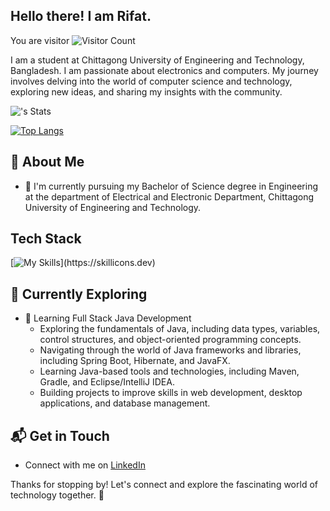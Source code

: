 ## Hello there! I am Rifat.

You are visitor ![Visitor Count](https://profile-counter.glitch.me/skywalker478/count.svg)

I am a student at Chittagong University of Engineering and Technology, Bangladesh. I am passionate about electronics and computers. My journey involves delving into the world of computer science and technology, exploring new ideas, and sharing my insights with the community.

![<username>'s Stats](https://github-readme-stats.vercel.app/api?username=skywalker478&show_icons=true&theme=dracula)

[![Top Langs](https://github-readme-stats.vercel.app/api/top-langs/?username=skywalker478&layout=donut&theme=dracula)](https://github.com/anuraghazra/github-readme-stats)

## 🚀 About Me

- 🔭 I'm currently pursuing my Bachelor of Science degree in Engineering at the department of Electrical and Electronic Department, Chittagong University of Engineering and Technology.

## Tech Stack
[![My Skills](https://skillicons.dev/icons?i=c,cpp,python,matlab,arduino,latex,linux,)](https://skillicons.dev)

## 🌱 Currently Exploring

- 🚀 Learning Full Stack Java Development
  - Exploring the fundamentals of Java, including data types, variables, control structures, and object-oriented programming concepts.
  - Navigating through the world of Java frameworks and libraries, including Spring Boot, Hibernate, and JavaFX.
  - Learning Java-based tools and technologies, including Maven, Gradle, and Eclipse/IntelliJ IDEA.
  - Building projects to improve skills in web development, desktop applications, and database management.

## 📬 Get in Touch

- Connect with me on [LinkedIn](https://www.linkedin.com/in/skywalker478)

Thanks for stopping by! Let's connect and explore the fascinating world of technology together. 🚀
<!--
**skywalker478/skywalker478** is a ✨ _special_ ✨ repository because its `README.md` (this file) appears on your GitHub profile.

Here are some ideas to get you started:

- 🔭 I’m currently working on ...
- 🌱 I’m currently learning ...
- 👯 I’m looking to collaborate on ...
- 🤔 I’m looking for help with ...
- 💬 Ask me about ...
- 📫 How to reach me: ...
- 😄 Pronouns: ...
- ⚡ Fun fact: ...
-->
